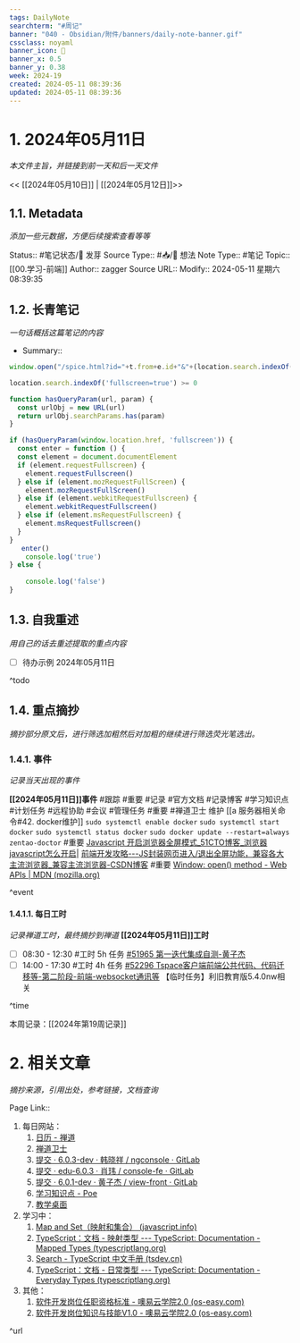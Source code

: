 ```yaml
---
tags: DailyNote
searchterm: "#周记"
banner: "040 - Obsidian/附件/banners/daily-note-banner.gif"
cssclass: noyaml
banner_icon: 💌
banner_x: 0.5
banner_y: 0.38
week: 2024-19
created: 2024-05-11 08:39:36
updated: 2024-05-11 08:39:36
---
```


# 1. 2024年05月11日

_本文件主旨，并链接到前一天和后一天文件_

<< [[2024年05月10日]] | [[2024年05月12日]]>>

## 1.1. Metadata

_添加一些元数据，方便后续搜索查看等等_

Status:: #笔记状态/🌱 发芽
Source Type:: #📥/💭 想法 
Note Type:: #笔记
Topic:: [[00.学习-前端]]
Author:: zagger
Source URL::
Modify:: 2024-05-11 星期六 08:39:35

## 1.2. 长青笔记

_一句话概括这篇笔记的内容_

- Summary::

```js
window.open("/spice.html?id="+t.from+e.id+"&"+(location.search.indexOf("fullscreen=true")>=0?"&fullscreen=true":""));
```

```js
location.search.indexOf('fullscreen=true') >= 0
```
```js
function hasQueryParam(url, param) {
  const urlObj = new URL(url)
  return urlObj.searchParams.has(param)
}

if (hasQueryParam(window.location.href, 'fullscreen')) {
  const enter = function () {
  const element = document.documentElement
  if (element.requestFullscreen) {
    element.requestFullscreen()
  } else if (element.mozRequestFullScreen) {
    element.mozRequestFullScreen()
  } else if (element.webkitRequestFullscreen) {
    element.webkitRequestFullscreen()
  } else if (element.msRequestFullscreen) {
    element.msRequestFullscreen()
  }
}
   enter()
    console.log('true')
} else {
  
    console.log('false')
}
```
## 1.3. 自我重述

_用自己的话去重述提取的重点内容_

- [ ] 待办示例 2024年05月11日

^todo

## 1.4. 重点摘抄

_摘抄部分原文后，进行筛选加粗然后对加粗的继续进行筛选荧光笔选出。_

### 1.4.1. 事件

_记录当天出现的事件_

**[[2024年05月11日]]事件** 
#跟踪 #重要 #记录 #官方文档 #记录博客 #学习知识点 #计划任务 #远程协助 #会议 #管理任务
#重要 #禅道卫士 维护 [[a 服务器相关命令#42. docker维护]] `sudo systemctl enable docker`
`sudo systemctl start docker`
`sudo systemctl status docker`
`sudo docker update --restart=always zentao-doctor`
#重要 [Javascript 开启浏览器全屏模式_51CTO博客_浏览器javascript怎么开启](https://blog.51cto.com/u_15080022/2587761)| [前端开发攻略---JS封装网页进入/退出全屏功能，兼容各大主流浏览器_兼容主流浏览器-CSDN博客](https://blog.csdn.net/nibabaoo/article/details/137344065)
#重要 [Window: open() method - Web APIs | MDN (mozilla.org)](https://developer.mozilla.org/en-US/docs/Web/API/Window/open)

^event

#### 1.4.1.1. 每日工时

_记录禅道工时，最终摘抄到禅道_
**[[2024年05月11日]]工时**
- [ ] 08:30 - 12:30 #工时  5h 任务 [#51965 第一迭代集成自测-黄子杰](http://172.16.203.12/zentao/task-view-51965.html?onlybody=yes)
- [ ] 14:00 - 17:30 #工时  4h 任务 [#52296 Tspace客户端前端公共代码、代码迁移等-第二阶段-前端-websocket通讯等](http://172.16.203.12/zentao/task-view-52296.html?onlybody=yes)
【临时任务】利旧教育版5.4.0nw相关

^time

本周记录：[[2024年第19周记录]]

# 2. 相关文章

_摘抄来源，引用出处，参考链接，文档查询_

Page Link::
1. 每日网站：
	1. [日历 - 禅道](http://172.16.203.12/zentao/effort-calendar.html)
	2. [禅道卫士](http://192.168.0.161:8090/)
	3. [提交 · 6.0.3-dev · 韩晓祥 / ngconsole · GitLab](http://172.16.203.254/hanxiaoxiang/ngconsole/-/commits/6.0.3-dev)
	4. [提交 · edu-6.0.3 · 肖玮 / console-fe · GitLab](http://172.16.203.254/xiaowei/console-fe/-/commits/edu-6.0.3)
	5. [提交 · 6.0.1-dev · 黄子杰 / view-front · GitLab](http://172.16.203.254/huangzijie/view-front/-/commits/6.0.1-dev)
	6. [学习知识点 - Poe](https://poe.com/chat/295gmngup2v9yn4ahyv)
	7. [教学桌面](http://localhost:8080/#/desktop/scene)
2. 学习中：
	1. [Map and Set（映射和集合） (javascript.info)](https://zh.javascript.info/map-set)
	2. [TypeScript：文档 - 映射类型 --- TypeScript: Documentation - Mapped Types (typescriptlang.org)](https://www.typescriptlang.org/docs/handbook/2/mapped-types.html)
	3. [Search - TypeScript 中文手册 (tsdev.cn)](https://www.tsdev.cn/search/?q=Record)
	4. [TypeScript：文档 - 日常类型 --- TypeScript: Documentation - Everyday Types (typescriptlang.org)](https://www.typescriptlang.org/docs/handbook/2/everyday-types.html)
3. 其他：
	1. [软件开发岗位任职资格标准 - 噢易云学院2.0 (os-easy.com)](https://college.os-easy.com/kng/#/doc/play?kngId=a453a136-1419-4c39-a5d9-95efe9c372d1&projectId=&btid=&gwnlUrl=)
	2. [软件开发岗位知识与技能V1.0 - 噢易云学院2.0 (os-easy.com)](https://college.os-easy.com/kng/#/doc/play?kngId=0043fcdc-55ce-4ada-84eb-7396a79bbcf3&projectId=&btid=&gwnlUrl=)

^url
